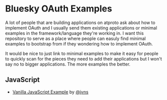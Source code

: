 # Bluesky OAuth Examples

A lot of people that are building applications on atproto ask about how to implement OAuth and I usually send them existing applications or minimal examples in the framework/language they're working in. I want this repository to serve as a place where people can easuly find minimal examples to bootstrap from if they wondering how to implement OAuth.

It would be nice to just link to minimal examples to make it easy for people to quickly scan for the pieces they need to add their applications but I won't say no to bigger applications. The more examples the better.

## JavaScript

- [Vanilla JavaScript Example](https://github.com/jvns/bsky-oauth-example) by [@jvns](https://github.com/jvns)
